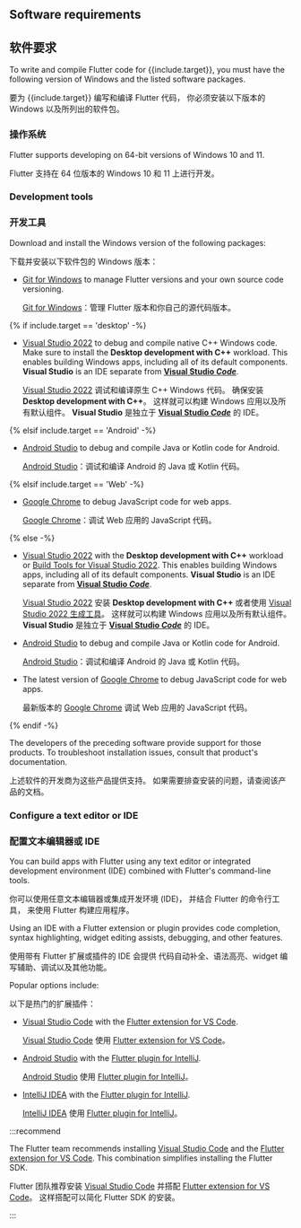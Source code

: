 ## Software requirements

## 软件要求

To write and compile Flutter code for {{include.target}},
you must have the following version of Windows and the listed
software packages.

要为 {{include.target}} 编写和编译 Flutter 代码，
你必须安装以下版本的 Windows 以及所列出的软件包。

### 操作系统

Flutter supports developing on 64-bit versions of Windows 10 and 11.

Flutter 支持在 64 位版本的 Windows 10 和 11 上进行开发。

### Development tools

### 开发工具

Download and install the Windows version of the following packages:

下载并安装以下软件包的 Windows 版本：

* [Git for Windows][] to manage Flutter versions and
  your own source code versioning.

  [Git for Windows][]：管理 Flutter 版本和你自己的源代码版本。

{% if include.target == 'desktop' -%}

* [Visual Studio 2022][] to debug and compile native C++ Windows code.
  Make sure to install the **Desktop development with C++** workload.
  This enables building Windows apps, including all of its default components.
  **Visual Studio** is an IDE separate from **[Visual Studio _Code_][]**.

  [Visual Studio 2022][] 调试和编译原生 C++ Windows 代码。
  确保安装 **Desktop development with C++**。
  这样就可以构建 Windows 应用以及所有默认组件。
  **Visual Studio** 是独立于 **[Visual Studio _Code_][]** 的 IDE。

{% elsif include.target == 'Android' -%}

* [Android Studio][] to debug and compile Java or Kotlin code for Android.

  [Android Studio][]：调试和编译 Android 的 Java 或 Kotlin 代码。

{% elsif include.target == 'Web' -%}

* [Google Chrome][] to debug JavaScript code for web apps.

  [Google Chrome][]：调试 Web 应用的 JavaScript 代码。

{% else -%}

* [Visual Studio 2022][] with the **Desktop development with C++** workload
  or [Build Tools for Visual Studio 2022][].
  This enables building Windows apps, including all of its default components.
  **Visual Studio** is an IDE separate from **[Visual Studio _Code_][]**.

  [Visual Studio 2022][] 安装 **Desktop development with C++**
  或者使用 [Visual Studio 2022 生成工具][Build Tools for Visual Studio 2022]。
  这样就可以构建 Windows 应用以及所有默认组件。
  **Visual Studio** 是独立于 **[Visual Studio _Code_][]** 的 IDE。

* [Android Studio][] to debug and compile Java or Kotlin code for Android.

  [Android Studio][]：调试和编译 Android 的 Java 或 Kotlin 代码。

* The latest version of [Google Chrome][] to debug JavaScript code for web apps.

  最新版本的 [Google Chrome][] 调试 Web 应用的 JavaScript 代码。

{% endif -%}

The developers of the preceding software provide support for those products.
To troubleshoot installation issues, consult that product's documentation.

上述软件的开发商为这些产品提供支持。
如果需要排查安装的问题，请查阅该产品的文档。

[Android Studio]: https://developer.android.com/studio/
[Visual Studio 2022]: https://learn.microsoft.com/visualstudio/install/install-visual-studio?view=vs-2022
[Build Tools for Visual Studio 2022]: https://visualstudio.microsoft.com/downloads/#build-tools-for-visual-studio-2022
[Google Chrome]: https://www.google.com/chrome/dr/download/
[Visual Studio _Code_]: https://code.visualstudio.com/

### Configure a text editor or IDE

### 配置文本编辑器或 IDE

You can build apps with Flutter using any text editor or
integrated development environment (IDE) combined with
Flutter's command-line tools.

你可以使用任意文本编辑器或集成开发环境 (IDE)，
并结合 Flutter 的命令行工具，
来使用 Flutter 构建应用程序。

Using an IDE with a Flutter extension or plugin provides code completion,
syntax highlighting, widget editing assists, debugging, and other features.

使用带有 Flutter 扩展或插件的 IDE 会提供
代码自动补全、语法高亮、widget 编写辅助、调试以及其他功能。

Popular options include:

以下是热门的扩展插件：

* [Visual Studio Code][] with the [Flutter extension for VS Code][].

  [Visual Studio Code][] 使用 [Flutter extension for VS Code][]。

* [Android Studio][] with the [Flutter plugin for IntelliJ][].

  [Android Studio][] 使用 [Flutter plugin for IntelliJ][]。

* [IntelliJ IDEA][] with the [Flutter plugin for IntelliJ][].

  [IntelliJ IDEA][] 使用 [Flutter plugin for IntelliJ][]。

:::recommend

The Flutter team recommends installing
[Visual Studio Code][] and the [Flutter extension for VS Code][].
This combination simplifies installing the Flutter SDK.

Flutter 团队推荐安装 
[Visual Studio Code][] 并搭配 [Flutter extension for VS Code][]。
这样搭配可以简化 Flutter SDK 的安装。

:::

[IntelliJ IDEA]: https://www.jetbrains.com/help/idea/installation-guide.html
[Visual Studio Code]: https://code.visualstudio.com/docs/setup/windows
[Flutter extension for VS Code]: https://marketplace.visualstudio.com/items?itemName=Dart-Code.flutter
[Flutter plugin for IntelliJ]: https://plugins.jetbrains.com/plugin/9212-flutter
[Windows PowerShell]: https://docs.microsoft.com/powershell/scripting/install/installing-windows-powershell
[Git for Windows]: https://gitforwindows.org/

